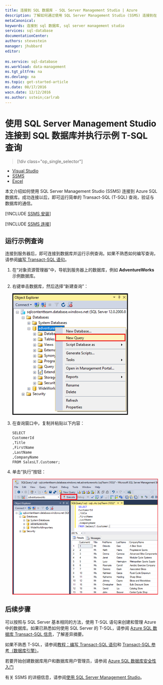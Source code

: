 ```yaml
---
title: 连接到 SQL 数据库 - SQL Server Management Studio | Azure
description: 了解如何通过使用 SQL Server Management Studio (SSMS) 连接到在 Azure 上的 SQL 数据库。然后，使用 Transact-SQL (T-SQL) 运行示例查询。
metaCanonical: 
keywords: 连接到 sql 数据库, sql server management studio
services: sql-database
documentationCenter: 
authors: stevestein
manager: jhubbard
editor: 

ms.service: sql-database
ms.workload: data-management
ms.tgt_pltfrm: na
ms.devlang: na
ms.topic: get-started-article
ms.date: 08/17/2016
wacn.date: 12/12/2016
ms.author: sstein;carlrab
---
```


# 使用 SQL Server Management Studio 连接到 SQL 数据库并执行示例 T-SQL 查询

> [!div class="op_single_selector"]
- [Visual Studio](./sql-database-connect-query.md)
- [SSMS](./sql-database-connect-query-ssms.md)
- [Excel](./sql-database-connect-excel.md)

本文介绍如何使用 SQL Server Management Studio (SSMS) 连接到 Azure SQL 数据库。成功连接以后，即可运行简单的 Transact-SQL (T-SQL) 查询，验证与数据库的通信。

[!INCLUDE [SSMS 安装](../../includes/sql-server-management-studio-install.md)]

[!INCLUDE [SSMS 连接](../../includes/sql-database-sql-server-management-studio-connect-server-principal.md)]

## 运行示例查询

连接到服务器后，即可连接到数据库并运行示例查询。如果不熟悉如何编写查询，请参阅[编写 Transact-SQL 语句](https://msdn.microsoft.com/zh-cn/library/ms365303.aspx)。

1. 在“对象资源管理器”中，导航到服务器上的数据库，例如 **AdventureWorks** 示例数据库。
2. 右键单击数据库，然后选择“新建查询”：

    ![新建查询。连接到 SQL 数据库服务器：SQL Server Management Studio](./media/sql-database-connect-query-ssms/4-run-query.png)  

3. 在查询窗口中，复制并粘贴以下内容：

    ```
    SELECT
    CustomerId
    ,Title
    ,FirstName
    ,LastName
    ,CompanyName
    FROM SalesLT.Customer;
    ```

4. 单击“执行”按钮：

    ![成功。连接到 SQL 数据库服务器：SQL Server Management Studio](./media/sql-database-connect-query-ssms/5-success.png)  

## 后续步骤

可以按照与 SQL Server 基本相同的方法，使用 T-SQL 语句来创建和管理 Azure 中的数据库。如果已熟悉如何使用 SQL Server 的 T-SQL，请参阅 [Azure SQL 数据库 Transact-SQL 信息](./sql-database-transact-sql-information.md)，了解差异摘要。

如果不熟悉 T-SQL，请参阅[教程：编写 Transact-SQL 语句](https://msdn.microsoft.com/zh-cn/library/ms365303.aspx)和 [Transact-SQL 参考（数据库引擎）](https://msdn.microsoft.com/zh-cn/library/bb510741.aspx)。

若要开始创建数据库用户和数据库用户管理员，请参阅 [Azure SQL 数据库安全性入门](./sql-database-get-started-security.md)

有关 SSMS 的详细信息，请参阅[使用 SQL Server Management Studio](https://msdn.microsoft.com/zh-cn/library/ms174173.aspx)。

<!---HONumber=Mooncake_Quality_Review_1118_2016-->